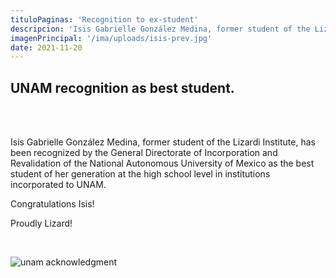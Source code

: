 ```yaml
---
tituloPaginas: 'Recognition to ex-student'
descripcion: 'Isis Gabrielle González Medina, former student of the Lizardi Institute, has been recognized by the General Directorate of Incorporation...'
imagenPrincipal: '/ima/uploads/isis-prev.jpg'
date: 2021-11-20
---
```



## UNAM recognition as best student.

<br>

<!--
here a button
<a href="/ima/uploads/halloween.pdf" class="btn"> Download presentation made by CCH 3rd semester students </a> -->

<br>

Isis Gabrielle González Medina, former student of the Lizardi Institute, has been recognized by the General Directorate of Incorporation and Revalidation of the National Autonomous University of Mexico as the best student of her generation at the high school level in institutions incorporated to UNAM.

Congratulations Isis!

 Proudly Lizard!


<br>

![unam acknowledgment](/ima/uploads/isis.jpg)